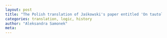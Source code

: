 ```yaml
---
layout: post
title: "The Polish translation of Jaśkowski's paper entitled 'On tautologies in which no variable occurs more than twice'"
categories: translation, logic, history
author: "Aleksandra Samonek"
meta: 
---
```



